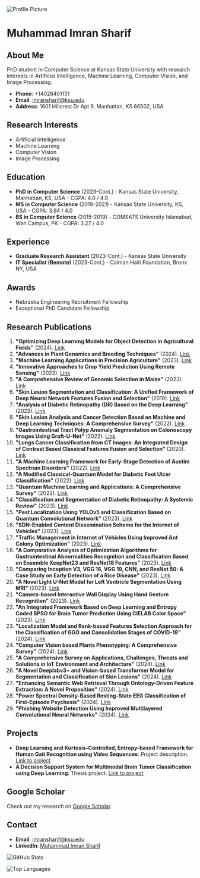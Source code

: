 ![Profile Picture](https://link.to/your/profile/picture.jpg)

# Muhammad Imran Sharif

## About Me
PhD student in Computer Science at Kansas State University with research interests in Artificial Intelligence, Machine Learning, Computer Vision, and Image Processing.

- **Phone**: +14028401131
- **Email**: [imransharif@ksu.edu](mailto:imransharif@ksu.edu)
- **Address**: 1601 Hillcrest Dr Apt 9, Manhattan, KS 66502, USA

## Research Interests
- Artificial Intelligence
- Machine Learning
- Computer Vision
- Image Processing

## Education
- **PhD in Computer Science** (2023-Cont.) - Kansas State University, Manhattan, KS, USA - CGPA: 4.0 / 4.0
- **MS in Computer Science** (2019-2021) - Kansas State University, KS, USA - CGPA: 3.94 / 4.0
- **BS in Computer Science** (2015-2019) - COMSATS University Islamabad, Wah Campus, PK - CGPA: 3.27 / 4.0

## Experience
- **Graduate Research Assistant** (2023-Cont.) - Kansas State University
- **IT Specialist (Remote)** (2023-Cont.) - Caiman Haiti Foundation, Bronx NY, USA

## Awards
- Nebraska Engineering Recruitment Fellowship
- Exceptional PhD Candidate Fellowship

## Research Publications
1. **"Optimizing Deep Learning Models for Object Detection in Agricultural Fields"** (2024). [Link](https://scholar.google.com/citations?view_op=view_citation&hl=en&user=hd8iAGoAAAAJ&citation_for_view=hd8iAGoAAAAJ:qjMakFHDy7sC)
2. **"Advances in Plant Genomics and Breeding Techniques"** (2024). [Link](https://scholar.google.com/citations?view_op=view_citation&hl=en&user=hd8iAGoAAAAJ&citation_for_view=hd8iAGoAAAAJ:qjMakFHDy7sC)
3. **"Machine Learning Applications in Precision Agriculture"** (2023). [Link](https://scholar.google.com/citations?view_op=view_citation&hl=en&user=hd8iAGoAAAAJ&citation_for_view=hd8iAGoAAAAJ:IjCSPb-OGe4C)
4. **"Innovative Approaches to Crop Yield Prediction Using Remote Sensing"** (2023). [Link](https://scholar.google.com/citations?view_op=view_citation&hl=en&user=hd8iAGoAAAAJ&citation_for_view=hd8iAGoAAAAJ:Mojj43d5GZwC)
5. **"A Comprehensive Review of Genomic Selection in Maize"** (2023). [Link](https://scholar.google.com/citations?view_op=view_citation&hl=en&user=hd8iAGoAAAAJ&citation_for_view=hd8iAGoAAAAJ:YsMSGLbcyi4C)
6. **"Skin Lesion Segmentation and Classification: A Unified Framework of Deep Neural Network Features Fusion and Selection"** (2019). [Link](https://scholar.google.com/citations?view_op=view_citation&hl=en&user=hd8iAGoAAAAJ&citation_for_view=hd8iAGoAAAAJ:WF5omc3nYNoC)
7. **"Analysis of Diabetic Retinopathy (DR) Based on the Deep Learning"** (2023). [Link](https://scholar.google.com/citations?view_op=view_citation&hl=en&user=hd8iAGoAAAAJ&citation_for_view=hd8iAGoAAAAJ:Mojj43d5GZwC)
8. **"Skin Lesion Analysis and Cancer Detection Based on Machine and Deep Learning Techniques: A Comprehensive Survey"** (2022). [Link](https://scholar.google.com/citations?view_op=view_citation&hl=en&user=hd8iAGoAAAAJ&citation_for_view=hd8iAGoAAAAJ:WF5omc3nYNoC)
9. **"Gastrointestinal Tract Polyp Anomaly Segmentation on Colonoscopy Images Using Graft-U-Net"** (2022). [Link](https://scholar.google.com/citations?view_op=view_citation&hl=en&user=hd8iAGoAAAAJ&citation_for_view=hd8iAGoAAAAJ:Mojj43d5GZwC)
10. **"Lungs Cancer Classification from CT Images: An Integrated Design of Contrast Based Classical Features Fusion and Selection"** (2020). [Link](https://scholar.google.com/citations?view_op=view_citation&hl=en&user=hd8iAGoAAAAJ&citation_for_view=hd8iAGoAAAAJ:WF5omc3nYNoC)
11. **"A Machine Learning Framework for Early-Stage Detection of Austim Spectrum Disorders"** (2022). [Link](https://scholar.google.com/citations?view_op=view_citation&hl=en&user=hd8iAGoAAAAJ&citation_for_view=hd8iAGoAAAAJ:Mojj43d5GZwC)
12. **"A Modified Classical-Quantum Model for Diabetic Foot Ulcer Classification"** (2022). [Link](https://scholar.google.com/citations?view_op=view_citation&hl=en&user=hd8iAGoAAAAJ&citation_for_view=hd8iAGoAAAAJ:Mojj43d5GZwC)
13. **"Quantum Machine Learning and Applications: A Comprehensive Survey"** (2022). [Link](https://scholar.google.com/citations?view_op=view_citation&hl=en&user=hd8iAGoAAAAJ&citation_for_view=hd8iAGoAAAAJ:Mojj43d5GZwC)
14. **"Classification and Segmentation of Diabetic Retinopathy: A Systemic Review"** (2023). [Link](https://scholar.google.com/citations?view_op=view_citation&hl=en&user=hd8iAGoAAAAJ&citation_for_view=hd8iAGoAAAAJ:Mojj43d5GZwC)
15. **"Pest Localization Using YOLOv5 and Classification Based on Quantum Convolutional Network"** (2023). [Link](https://scholar.google.com/citations?view_op=view_citation&hl=en&user=hd8iAGoAAAAJ&citation_for_view=hd8iAGoAAAAJ:Mojj43d5GZwC)
16. **"SDN-Enabled Content Dissemination Scheme for the Internet of Vehicles"** (2023). [Link](https://scholar.google.com/citations?view_op=view_citation&hl=en&user=hd8iAGoAAAAJ&citation_for_view=hd8iAGoAAAAJ:Mojj43d5GZwC)
17. **"Traffic Management in Internet of Vehicles Using Improved Ant Colony Optimization"** (2023). [Link](https://scholar.google.com/citations?view_op=view_citation&hl=en&user=hd8iAGoAAAAJ&citation_for_view=hd8iAGoAAAAJ:Mojj43d5GZwC)
18. **"A Comparative Analysis of Optimization Algorithms for Gastrointestinal Abnormalities Recognition and Classification Based on Ensemble XcepNet23 and ResNet18 Features"** (2023). [Link](https://scholar.google.com/citations?view_op=view_citation&hl=en&user=hd8iAGoAAAAJ&citation_for_view=hd8iAGoAAAAJ:Mojj43d5GZwC)
19. **"Comparing Inception V3, VGG 16, VGG 19, CNN, and ResNet 50: A Case Study on Early Detection of a Rice Disease"** (2023). [Link](https://scholar.google.com/citations?view_op=view_citation&hl=en&user=hd8iAGoAAAAJ&citation_for_view=hd8iAGoAAAAJ:Mojj43d5GZwC)
20. **"A Novel Light U-Net Model for Left Ventricle Segmentation Using MRI"** (2023). [Link](https://scholar.google.com/citations?view_op=view_citation&hl=en&user=hd8iAGoAAAAJ&citation_for_view=hd8iAGoAAAAJ:Mojj43d5GZwC)
21. **"Camera-based Interactive Wall Display Using Hand Gesture Recognition"** (2023). [Link](https://scholar.google.com/citations?view_op=view_citation&hl=en&user=hd8iAGoAAAAJ&citation_for_view=hd8iAGoAAAAJ:Mojj43d5GZwC)
22. **"An Integrated Framework Based on Deep Learning and Entropy Coded BPSO for Brain Tumor Prediction Using CIELAB Color Space"** (2023). [Link](https://scholar.google.com/citations?view_op=view_citation&hl=en&user=hd8iAGoAAAAJ&citation_for_view=hd8iAGoAAAAJ:Mojj43d5GZwC)
23. **"Localization Model and Rank-based Features Selection Approach for the Classification of GGO and Consolidation Stages of COVID-19"** (2024). [Link](https://scholar.google.com/citations?view_op=view_citation&hl=en&user=hd8iAGoAAAAJ&citation_for_view=hd8iAGoAAAAJ:Mojj43d5GZwC)
24. **"Computer Vision based Plants Phenotyping: A Comprehensive Survey"** (2024). [Link](https://scholar.google.com/citations?view_op=view_citation&hl=en&user=hd8iAGoAAAAJ&citation_for_view=hd8iAGoAAAAJ:Mojj43d5GZwC)
25. **"A Comprehensive Survey on Applications, Challenges, Threats and Solutions in IoT Environment and Architecture"** (2024). [Link](https://scholar.google.com/citations?view_op=view_citation&hl=en&user=hd8iAGoAAAAJ&citation_for_view=hd8iAGoAAAAJ:Mojj43d5GZwC)
26. **"A Novel Deeplabv3+ and Vision-based Transformer Model for Segmentation and Classification of Skin Lesions"** (2024). [Link](https://scholar.google.com/citations?view_op=view_citation&hl=en&user=hd8iAGoAAAAJ&citation_for_view=hd8iAGoAAAAJ:Mojj43d5GZwC)
27. **"Enhancing Semantic Web Retrieval Through Ontology-Driven Feature Extraction: A Novel Proposition"** (2024). [Link](https://scholar.google.com/citations?view_op=view_citation&hl=en&user=hd8iAGoAAAAJ&citation_for_view=hd8iAGoAAAAJ:Mojj43d5GZwC)
28. **"Power Spectral Density-Based Resting-State EEG Classification of First-Episode Psychosis"** (2024). [Link](https://scholar.google.com/citations?view_op=view_citation&hl=en&user=hd8iAGoAAAAJ&citation_for_view=hd8iAGoAAAAJ:Mojj43d5GZwC)
29. **"Phishing Website Detection Using Improved Multilayered Convolutional Neural Networks"** (2024). [Link](https://scholar.google.com/citations?view_op=view_citation&hl=en&user=hd8iAGoAAAAJ&citation_for_view=hd8iAGoAAAAJ:Mojj43d5GZwC)

## Projects
- **Deep Learning and Kurtosis-Controlled, Entropy-based Framework for Human Gait Recognition using Video Sequences**: Project description. [Link to project](https://link.to/project)
- **A Decision Support System for Multimodal Brain Tumor Classification using Deep Learning**: Thesis project. [Link to project](https://link.to/project)

## Google Scholar
Check out my research on [Google Scholar](https://scholar.google.com/citations?hl=en&user=hd8iAGoAAAAJ&view_op=list_works&sortby=pubdate).

## Contact
- **Email**: [imransharif@ksu.edu](mailto:imransharif@ksu.edu)
- **LinkedIn**: [Muhammad Imran Sharif](https://www.linkedin.com/in/imransharif1996/)

![GitHub Stats](https://github-readme-stats.vercel.app/api?username=newusername&show_icons=true)

![Top Languages](https://github-readme-stats.vercel.app/api/top-langs/?username=newusername&layout=compact)
